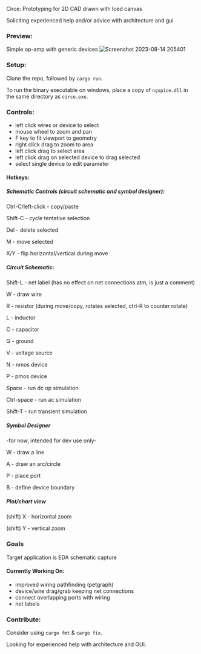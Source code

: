 Circe: Prototyping for 2D CAD drawn with Iced canvas

Soliciting experienced help and/or advice with architecture and gui

### Preview:
Simple op-amp with generic devices
![Screenshot 2023-08-14 205401](https://github.com/ua-kxie/circe/assets/56177821/24db33c0-69f5-4187-8e41-38a495a6aecc)

### Setup:
Clone the repo, followed by `cargo run`.

To run the binary executable on windows, place a copy of `ngspice.dll` in the same directory as `circe.exe`.

### Controls: 
* left click wires or device to select  
* mouse wheel to zoom and pan  
* F key to fit viewport to geometry
* right click drag to zoom to area  
* left click drag to select area
* left click drag on selected device to drag selected
* select single device to edit parameter
  
#### Hotkeys:

##### Schematic Controls (circuit schematic and symbol designer):

Ctrl-C/left-click - copy/paste

Shift-C - cycle tentative selection

Del - delete selected

M - move selected

X/Y - flip horizontal/vertical during move
##### Circuit Schematic:

Shift-L - net label (has no effect on net connections atm, is just a comment)

W - draw wire

R - resistor (during move/copy, rotates selected, ctrl-R to counter rotate)

L - inductor

C - capacitor

G - ground

V - voltage source

N - nmos device

P - pmos device

Space - run dc op simulation

Ctrl-space - run ac simulation

Shift-T - run transient simulation

##### Symbol Designer
-for now, intended for dev use only-

W - draw a line

A - draw an arc/circle

P - place port

B - define device boundary

##### Plot/chart view
(shift) X - horizontal zoom

(shift) Y - vertical zoom 

### Goals
Target application is EDA schematic capture

#### Currently Working On:
* improved wiring pathfinding (petgraph)
* device/wire drag/grab keeping net connections
* connect overlapping ports with wiring
* net labels

### Contribute:
Consider using `cargo fmt` & `cargo fix`.

Looking for experienced help with architecture and GUI.
